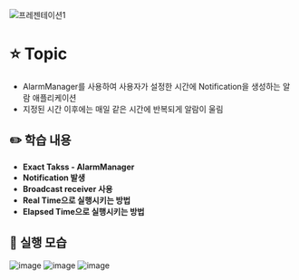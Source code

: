
![프레젠테이션1](https://user-images.githubusercontent.com/89020936/158768754-14ffac22-042f-4c35-bf2b-5b672f7e70ac.png)

# ⭐ Topic

- AlarmManager를 사용하여 사용자가 설정한 시간에 Notification을 생성하는 알람 애플리케이션
- 지정된 시간 이후에는 매일 같은 시간에 반복되게 알람이 울림

## ✏️ 학습 내용

- **Exact Takss - AlarmManager**
- **Notification 발생**
- **Broadcast receiver 사용**
- **Real Time으로 실행시키는 방법**
- **Elapsed Time으로 실행시키는 방법**

## 📲 실행 모습
![image](https://user-images.githubusercontent.com/89020936/158768817-62f6a485-ee27-4e31-9c84-f98f9d1542d2.png)
![image](https://user-images.githubusercontent.com/89020936/158768836-649c53e5-69d1-4082-bae2-b17b1fa8d361.png)
![image](https://user-images.githubusercontent.com/89020936/158768862-d0a902c6-366f-4bef-a399-a1627ba4e6ca.png)
